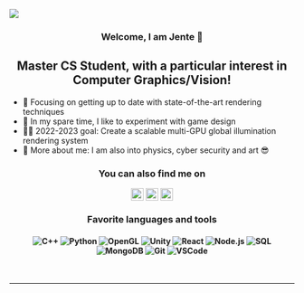 ![](https://komarev.com/ghpvc/?username=Jentuuh&color=blueviolet&style=for-the-badge&label=Lurkers)
<h3 align="center">Welcome, I am Jente 👋</h3>
<h2 align="center">Master CS Student, with a particular interest in Computer Graphics/Vision!</h2>

- 📓 Focusing on getting up to date with state-of-the-art rendering techniques
- 🧪 In my spare time, I like to experiment with game design
- 👨‍🎓 2022-2023 goal: Create a scalable multi-GPU global illumination rendering system
- 🌟 More about me: I am also into physics, cyber security and art 😎

<h3 align="center"> You can also find me on</h3>
<div align="center">
<!-- <a href="https://www.jentevandersanden.com" align="center" ><img align="center" alt="jentevandersanden.com" width="22px" src="https://raw.githubusercontent.com/iconic/open-iconic/master/svg/globe.svg" /></a> -->
<a href="https://www.youtube.com/channel/UCcUH-r3xpZaHJgnuj8u3G5A" align="center"><img align="center" alt="Jentuuh | Youtube" width="22px" src="https://cdn.jsdelivr.net/npm/simple-icons@v3/icons/youtube.svg" /></a>
<a href="https://twitter.com/jentobox" align="center"><img align="center" alt="Jentuuh | Twitter (@jentobox) | Twitter" width="22px" src="https://cdn.jsdelivr.net/npm/simple-icons@v3/icons/twitter.svg" /></a>
<a href="https://www.linkedin.com/in/jentevandersanden/" align="center"><img align="center" alt="Jentuuh | LinkedIn" width="22px" src="https://cdn.jsdelivr.net/npm/simple-icons@v3/icons/linkedin.svg" /></a>
</div>

<h3 align="center">Favorite languages and tools</h3>
<h4 align="center">
  <p align="center">
    <img alt="C++" src="https://img.shields.io/badge/c++-%2300599C.svg?style=for-the-badge&logo=c%2B%2B&logoColor=white" />
    <img alt="Python" src="https://img.shields.io/badge/-Python-e6e04c?style=for-the-badge&logo=python&logoColor=blue" />
    <img alt="OpenGL" src="https://img.shields.io/badge/OpenGL-%23FFFFFF.svg?style=for-the-badge&logo=opengl" />
    <img alt="Unity" src="https://img.shields.io/badge/-Unity-000000?style=for-the-badge&logo=unity&logoColor=white" />
    <img alt="React" src="https://img.shields.io/badge/-React-45b8d8?style=for-the-badge&logo=react&logoColor=white" />
    <img alt="Node.js" src="https://img.shields.io/badge/-Node.js-43853d?style=for-the-badge&logo=node.js&logoColor=white" />
    <img alt="SQL" src="https://img.shields.io/badge/SQL-ffffff?style=flat-square&logo=postgreSQL&logoColor=black" />
    <img alt="MongoDB" src="https://img.shields.io/badge/MongoDB-%234ea94b.svg?style=for-the-badge&logo=mongodb&logoColor=white" />
    <img alt="Git" src="https://img.shields.io/badge/-Git-F05032?style=for-the-badge&logo=git&logoColor=white" />
    <img alt="VSCode" src="https://img.shields.io/badge/Visual%20Studio%20Code-0078d7.svg?style=for-the-badge&logo=visual-studio-code&logoColor=white" />
  </p>
</h4>
<br />
</div>

---

[student]: https://github.com/JenteV-1746880
[Twitter]: https://twitter.com/jentobox
[youtube]: https://www.youtube.com/channel/UCcUH-r3xpZaHJgnuj8u3G5A
[linkedin]: https://www.linkedin.com/in/jentevandersanden/


